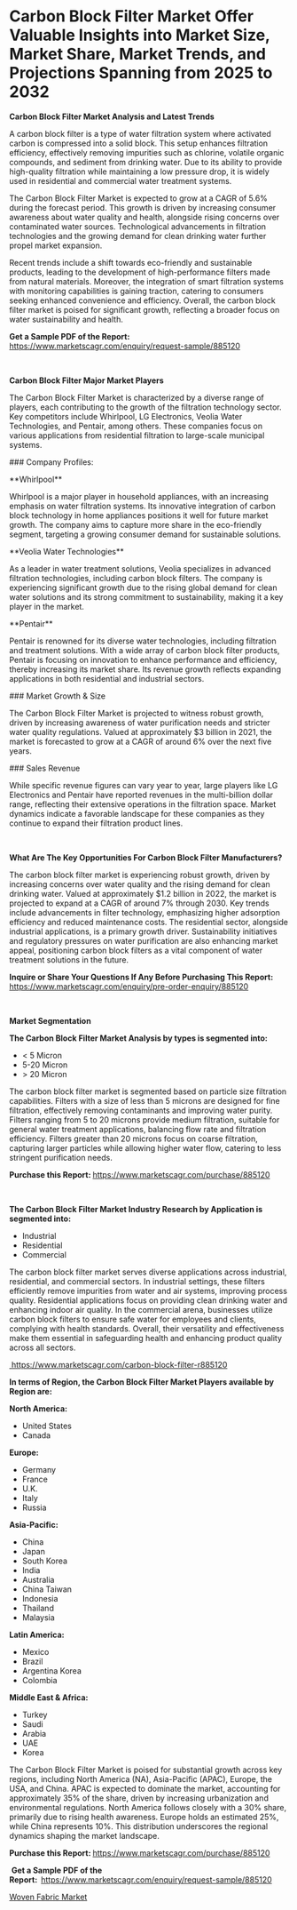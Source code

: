 <p><h1>Carbon Block Filter Market Offer Valuable Insights into Market Size, Market Share, Market Trends, and Projections Spanning from 2025 to 2032</h1></p><p><strong>Carbon Block Filter Market Analysis and Latest Trends</strong></p>
<p><p>A carbon block filter is a type of water filtration system where activated carbon is compressed into a solid block. This setup enhances filtration efficiency, effectively removing impurities such as chlorine, volatile organic compounds, and sediment from drinking water. Due to its ability to provide high-quality filtration while maintaining a low pressure drop, it is widely used in residential and commercial water treatment systems.</p><p>The Carbon Block Filter Market is expected to grow at a CAGR of 5.6% during the forecast period. This growth is driven by increasing consumer awareness about water quality and health, alongside rising concerns over contaminated water sources. Technological advancements in filtration technologies and the growing demand for clean drinking water further propel market expansion. </p><p>Recent trends include a shift towards eco-friendly and sustainable products, leading to the development of high-performance filters made from natural materials. Moreover, the integration of smart filtration systems with monitoring capabilities is gaining traction, catering to consumers seeking enhanced convenience and efficiency. Overall, the carbon block filter market is poised for significant growth, reflecting a broader focus on water sustainability and health.</p></p>
<p><strong>Get a Sample PDF of the Report:&nbsp;</strong> <a href="https://www.marketscagr.com/enquiry/request-sample/885120?utm_campaign=2095&utm_medium=2&utm_source=Github&utm_content=ia&utm_term=02042025&utm_id=carbon-block-filter">https://www.marketscagr.com/enquiry/request-sample/885120</a></p>
<p>&nbsp;</p>
<p><strong>Carbon Block Filter Major Market Players</strong></p>
<p><p>The Carbon Block Filter Market is characterized by a diverse range of players, each contributing to the growth of the filtration technology sector. Key competitors include Whirlpool, LG Electronics, Veolia Water Technologies, and Pentair, among others. These companies focus on various applications from residential filtration to large-scale municipal systems.</p><p>### Company Profiles:</p><p>**Whirlpool**</p><p>Whirlpool is a major player in household appliances, with an increasing emphasis on water filtration systems. Its innovative integration of carbon block technology in home appliances positions it well for future market growth. The company aims to capture more share in the eco-friendly segment, targeting a growing consumer demand for sustainable solutions.</p><p>**Veolia Water Technologies**</p><p>As a leader in water treatment solutions, Veolia specializes in advanced filtration technologies, including carbon block filters. The company is experiencing significant growth due to the rising global demand for clean water solutions and its strong commitment to sustainability, making it a key player in the market.</p><p>**Pentair**</p><p>Pentair is renowned for its diverse water technologies, including filtration and treatment solutions. With a wide array of carbon block filter products, Pentair is focusing on innovation to enhance performance and efficiency, thereby increasing its market share. Its revenue growth reflects expanding applications in both residential and industrial sectors.</p><p>### Market Growth & Size</p><p>The Carbon Block Filter Market is projected to witness robust growth, driven by increasing awareness of water purification needs and stricter water quality regulations. Valued at approximately $3 billion in 2021, the market is forecasted to grow at a CAGR of around 6% over the next five years.</p><p>### Sales Revenue</p><p>While specific revenue figures can vary year to year, large players like LG Electronics and Pentair have reported revenues in the multi-billion dollar range, reflecting their extensive operations in the filtration space. Market dynamics indicate a favorable landscape for these companies as they continue to expand their filtration product lines.</p></p>
<p>&nbsp;</p>
<p><strong>What Are The Key Opportunities For Carbon Block Filter Manufacturers?</strong></p>
<p><p>The carbon block filter market is experiencing robust growth, driven by increasing concerns over water quality and the rising demand for clean drinking water. Valued at approximately $1.2 billion in 2022, the market is projected to expand at a CAGR of around 7% through 2030. Key trends include advancements in filter technology, emphasizing higher adsorption efficiency and reduced maintenance costs. The residential sector, alongside industrial applications, is a primary growth driver. Sustainability initiatives and regulatory pressures on water purification are also enhancing market appeal, positioning carbon block filters as a vital component of water treatment solutions in the future.</p></p>
<p><strong>Inquire or Share Your Questions If Any Before Purchasing This Report:</strong> <a href="https://www.marketscagr.com/enquiry/pre-order-enquiry/885120?utm_campaign=2095&utm_medium=2&utm_source=Github&utm_content=ia&utm_term=02042025&utm_id=carbon-block-filter">https://www.marketscagr.com/enquiry/pre-order-enquiry/885120</a></p>
<p>&nbsp;</p>
<p><strong>Market Segmentation</strong></p>
<p><strong>The Carbon Block Filter Market Analysis by types is segmented into:</strong></p>
<p><ul><li>< 5 Micron</li><li>5-20 Micron</li><li>> 20 Micron</li></ul></p>
<p><p>The carbon block filter market is segmented based on particle size filtration capabilities. Filters with a size of less than 5 microns are designed for fine filtration, effectively removing contaminants and improving water purity. Filters ranging from 5 to 20 microns provide medium filtration, suitable for general water treatment applications, balancing flow rate and filtration efficiency. Filters greater than 20 microns focus on coarse filtration, capturing larger particles while allowing higher water flow, catering to less stringent purification needs.</p></p>
<p><strong>Purchase this Report:&nbsp;</strong><a href="https://www.marketscagr.com/purchase/885120?utm_campaign=2095&utm_medium=2&utm_source=Github&utm_content=ia&utm_term=02042025&utm_id=carbon-block-filter">https://www.marketscagr.com/purchase/885120</a></p>
<p>&nbsp;</p>
<p><strong>The Carbon Block Filter Market Industry Research by Application is segmented into:</strong></p>
<p><ul><li>Industrial</li><li>Residential</li><li>Commercial</li></ul></p>
<p><p>The carbon block filter market serves diverse applications across industrial, residential, and commercial sectors. In industrial settings, these filters efficiently remove impurities from water and air systems, improving process quality. Residential applications focus on providing clean drinking water and enhancing indoor air quality. In the commercial arena, businesses utilize carbon block filters to ensure safe water for employees and clients, complying with health standards. Overall, their versatility and effectiveness make them essential in safeguarding health and enhancing product quality across all sectors.</p></p>
<p><a href="https://www.marketscagr.com/carbon-block-filter-r885120?utm_campaign=2095&utm_medium=2&utm_source=Github&utm_content=ia&utm_term=02042025&utm_id=carbon-block-filter">&nbsp;https://www.marketscagr.com/carbon-block-filter-r885120</a></p>
<p><strong>In terms of Region, the Carbon Block Filter Market Players available by Region are:</strong></p>
<p>
    <p> <strong> North America: </strong>
        <ul>
            <li>United States</li>
            <li>Canada</li>
        </ul>
        </p> 
    <p> <strong> Europe: </strong>
        <ul>
            <li>Germany</li>
            <li>France</li>
            <li>U.K.</li>
            <li>Italy</li>
            <li>Russia</li>
        </ul>
        </p> 
    <p> <strong> Asia-Pacific: </strong>
        <ul>
            <li>China</li>
            <li>Japan</li>
            <li>South Korea</li>
            <li>India</li>
            <li>Australia</li>
            <li>China Taiwan</li>
            <li>Indonesia</li>
            <li>Thailand</li>
            <li>Malaysia</li>
        </ul>
        </p> 
    <p> <strong> Latin America: </strong>
        <ul>
            <li>Mexico</li>
            <li>Brazil</li>
            <li>Argentina Korea</li>
            <li>Colombia</li>
        </ul>
        </p> 
    <p> <strong> Middle East & Africa: </strong>
        <ul>
            <li>Turkey</li>
            <li>Saudi</li>
            <li>Arabia</li>
            <li>UAE</li>
            <li>Korea</li>
        </ul>
    </p>
    </p>
<p><p>The Carbon Block Filter Market is poised for substantial growth across key regions, including North America (NA), Asia-Pacific (APAC), Europe, the USA, and China. APAC is expected to dominate the market, accounting for approximately 35% of the share, driven by increasing urbanization and environmental regulations. North America follows closely with a 30% share, primarily due to rising health awareness. Europe holds an estimated 25%, while China represents 10%. This distribution underscores the regional dynamics shaping the market landscape.</p></p>
<p><strong>Purchase this Report: </strong><a href="https://www.marketscagr.com/purchase/885120?utm_campaign=2095&utm_medium=2&utm_source=Github&utm_content=ia&utm_term=02042025&utm_id=carbon-block-filter">https://www.marketscagr.com/purchase/885120</a></p>
<p>&nbsp;<strong>Get a Sample PDF of the Report:&nbsp;&nbsp;</strong><a href="https://www.marketscagr.com/enquiry/request-sample/885120?utm_campaign=2095&utm_medium=2&utm_source=Github&utm_content=ia&utm_term=02042025&utm_id=carbon-block-filter">https://www.marketscagr.com/enquiry/request-sample/885120</a></p>
<p><strong></strong></p>
<p><p><a href="https://github.com/gulaimolin/Market-Research-Report-List-7/blob/main/woven-fabric-market.md?utm_campaign=2095&utm_medium=2&utm_source=Github&utm_content=ia&utm_term=02042025&utm_id=carbon-block-filter">Woven Fabric Market</a></p></p>